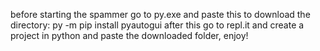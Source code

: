 before starting the spammer go to py.exe and paste this to download the directory: py -m pip install pyautogui
after this go to repl.it and create a project in python and paste the downloaded folder, enjoy!
